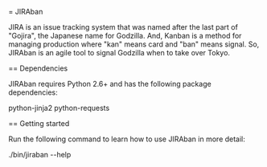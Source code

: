= JIRAban

JIRA is an issue tracking system that was named after the last part of
"Gojira", the Japanese name for Godzilla. And, Kanban is a method for
managing production where "kan" means card and "ban" means signal. So,
JIRAban is an agile tool to signal Godzilla when to take over Tokyo.


== Dependencies

JIRAban requires Python 2.6+ and has the following package dependencies:

  python-jinja2
  python-requests


== Getting started

Run the following command to learn how to use JIRAban in more detail:

  ./bin/jiraban --help
